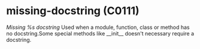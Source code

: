 # missing-docstring (C0111)
*Missing %s docstring* Used when a module, function, class or method has
no docstring.Some special methods like \_\_init\_\_ doesn't necessary
require a docstring.
